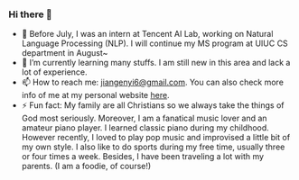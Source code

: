### Hi there 👋

<!-- **enyijiang/enyijiang** is a ✨ _special_ ✨ repository because its `README.md` (this file) appears on your GitHub profile.

Here are some ideas to get you started: -->

- 🔭 Before July, I was an intern at Tencent AI Lab, working on Natural Language Processing (NLP). I will continue my MS program at UIUC CS department in August~
- 🌱 I’m currently learning many stuffs. I am still new in this area and lack a lot of experience. 
- 📫 How to reach me: jiangenyi6@gmail.com. You can also check more info of me at my personal website [here](https://enyijiang.github.io).
- ⚡ Fun fact: My family are all Christians so we always take the things of God most seriously. Moreover, I am a fanatical music lover and an amateur piano player. I learned classic piano during my childhood. However recently, I loved to play pop music and improvised a little bit of my own style. I also like to do sports during my free time, usually three or four times a week. Besides, I have been traveling a lot with my parents. (I am a foodie, of course!)
